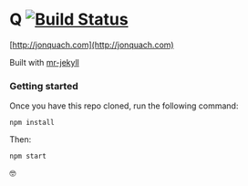 # Q [![Build Status](https://travis-ci.org/ItsJonQ/jonquach.svg?branch=master)](https://travis-ci.org/ItsJonQ/jonquach)
[http://jonquach.com](http://jonquach.com)

Built with [mr-jekyll](https://github.com/ItsJonQ/mr-jekyll)

### Getting started

Once you have this repo cloned, run the following command:
```
npm install
```

Then:
```
npm start
```

🤓
